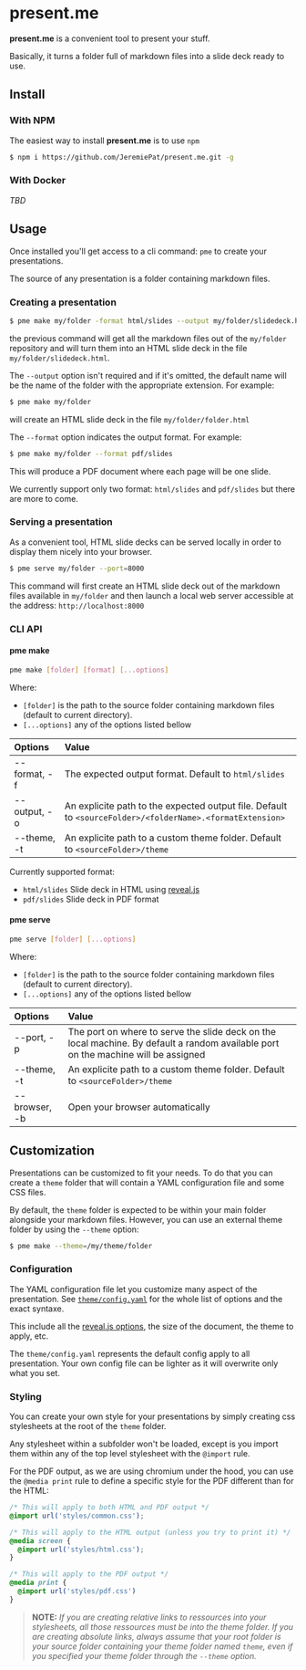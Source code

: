 # present.me

**present.me** is a convenient tool to present your stuff.

Basically, it turns a folder full of markdown files into a slide deck ready to use.


## Install

### With NPM

The easiest way to install **present.me** is to use `npm`

```bash
$ npm i https://github.com/JeremiePat/present.me.git -g
```

### With Docker

_TBD_

## Usage

Once installed you'll get access to a cli command: `pme` to create your presentations.

The source of any presentation is a folder containing markdown files.

### Creating a presentation

```bash
$ pme make my/folder -format html/slides --output my/folder/slidedeck.html
```

the previous command will get all the markdown files out of the `my/folder` repository and will turn them into an HTML slide deck in the file `my/folder/slidedeck.html`.

The `--output` option isn't required and if it's omitted, the default name will be the name of the folder with the appropriate extension. For example:

```bash
$ pme make my/folder
```

will create an HTML slide deck in the file `my/folder/folder.html`

The `--format` option indicates the output format. For example:

```bash
$ pme make my/folder --format pdf/slides
```

This will produce a PDF document where each page will be one slide.

We currently support only two format: `html/slides` and `pdf/slides` but there are more to come.

### Serving a presentation

As a convenient tool, HTML slide decks can be served locally in order to display them nicely into your browser.

```bash
$ pme serve my/folder --port=8000
```

This command will first create an HTML slide deck out of the markdown files available in `my/folder` and then launch a local web server accessible at the address: `http://localhost:8000`

### CLI API

#### pme make

```bash
pme make [folder] [format] [...options]
```

Where:
 - `[folder]` is the path to the source folder containing markdown files
   (default to current directory).
 - `[...options]` any of the options listed bellow

| Options  | Value |
|:---------|:------|
| --format, -f | The expected output format. Default to `html/slides` |
| --output, -o | An explicite path to the expected output file. Default to `<sourceFolder>/<folderName>.<formatExtension>` |
| --theme, -t | An explicite path to a custom theme folder. Default to `<sourceFolder>/theme` |

Currently supported format:
 - `html/slides` Slide deck in HTML using [reveal.js](https://revealjs.com)
 - `pdf/slides` Slide deck in PDF format

#### pme serve

```bash
pme serve [folder] [...options]
```

Where:
 - `[folder]` is the path to the source folder containing markdown files
   (default to current directory).
 - `[...options]` any of the options listed bellow

| Options | Value |
|:--------|:------|
| --port, -p  | The port on where to serve the slide deck on the local machine. By default a random available port on the machine will be assigned |
| --theme, -t | An explicite path to a custom theme folder. Default to `<sourceFolder>/theme` |
| --browser, -b | Open your browser automatically |

## Customization

Presentations can be customized to fit your needs. To do that you can create a `theme` folder that will contain a YAML configuration file and some CSS files.

By default, the `theme` folder is expected to be within your main folder alongside your markdown files. However, you can use an external theme folder by using the `--theme` option:

```bash
$ pme make --theme=/my/theme/folder
```

### Configuration

The YAML configuration file let you customize many aspect of the presentation. See [`theme/config.yaml`](theme/config.yaml) for the whole list of options and the exact syntaxe.

This include all the [reveal.js options](https://github.com/hakimel/reveal.js#configuration), the size of the document, the theme to apply, etc.

The `theme/config.yaml` represents the default config apply to all presentation. Your own config file can be lighter as it will overwrite only what you set.

### Styling

You can create your own style for your presentations by simply creating css stylesheets at the root of the `theme` folder.

Any stylesheet within a subfolder won't be loaded, except is you import them within any of the top level stylesheet with the `@import` rule.

For the PDF output, as we are using chromium under the hood, you can use the `@media print` rule to define a specific style for the PDF different than for the HTML:

```css
/* This will apply to both HTML and PDF output */
@import url('styles/common.css');

/* This will apply to the HTML output (unless you try to print it) */
@media screen {
  @import url('styles/html.css');
}

/* This will apply to the PDF output */
@media print {
  @import url('styles/pdf.css')
}
```

> **NOTE:** _If you are creating relative links to ressources into your stylesheets, all those ressources must be into the theme folder. If you are creating absolute links, always assume that your root folder is your source folder containing your theme folder named `theme`, even if you specified your theme folder through the `--theme` option._
